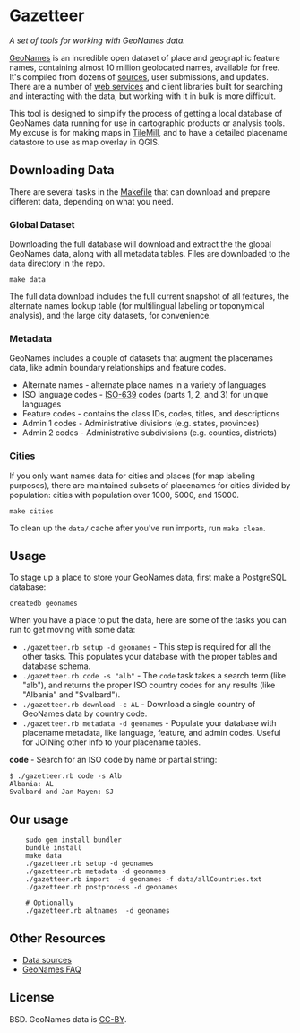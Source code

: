 # Gazetteer
_A set of tools for working with GeoNames data._

[GeoNames](http://www.geonames.org/) is an incredible open dataset of place and geographic feature names, containing almost 10 million geolocated names, available for free. It's compiled from dozens of [sources](http://www.geonames.org/data-sources.html), user submissions, and updates. There are a number of [web services](http://www.geonames.org/export/ws-overview.html) and client libraries built for searching and interacting with the data, but working with it in bulk is more difficult.

This tool is designed to simplify the process of getting a local database of GeoNames data running for use in cartographic products or analysis tools. My excuse is for making maps in [TileMill](http://mapbox.com/tilemill), and to have a detailed placename datastore to use as map overlay in QGIS.

## Downloading Data

There are several tasks in the [Makefile](http://bost.ocks.org/mike/make/) that can download and prepare different data, depending on what you need.

### Global Dataset

Downloading the full database will download and extract the the global GeoNames data, along with all metadata tables. Files are downloaded to the `data` directory in the repo.

```shell
make data
```

The full data download includes the full current snapshot of all features, the alternate names lookup table (for multilingual labeling or toponymical analysis), and the large city datasets, for convenience.

### Metadata

GeoNames includes a couple of datasets that augment the placenames data, like admin boundary relationships and feature codes.

* Alternate names - alternate place names in a variety of languages
* ISO language codes - [ISO-639](http://en.wikipedia.org/wiki/ISO_639) codes (parts 1, 2, and 3) for unique languages
* Feature codes - contains the class IDs, codes, titles, and descriptions
* Admin 1 codes - Administrative divisions (e.g. states, provinces)
* Admin 2 codes - Administrative subdivisions (e.g. counties, districts)

### Cities

If you only want names data for cities and places (for map labeling purposes), there are maintained subsets of placenames for cities divided by population: cities with population over 1000, 5000, and 15000.

```shell
make cities
```

To clean up the `data/` cache after you've run imports, run `make clean`.

## Usage

To stage up a place to store your GeoNames data, first make a PostgreSQL database:

    createdb geonames

When you have a place to put the data, here are some of the tasks you can run to get moving with some data:

* `./gazetteer.rb setup -d geonames` - This step is required for all the other tasks. This populates your database with the proper tables and database schema.
* `./gazetteer.rb code -s "alb"` - The `code` task takes a search term (like "alb"), and returns the proper ISO country codes for any results (like "Albania" and "Svalbard").
* `./gazetteer.rb download -c AL` - Download a single country of GeoNames data by country code.
* `./gazetteer.rb metadata -d geonames` - Populate your database with placename metadata, like language, feature, and admin codes. Useful for JOINing other info to your placename tables.

**code** - Search for an ISO code by name or partial string:

```shell
$ ./gazetteer.rb code -s Alb
Albania: AL
Svalbard and Jan Mayen: SJ
```

## Our usage
```
	sudo gem install bundler
	bundle install
	make data
	./gazetteer.rb setup -d geonames
	./gazetteer.rb metadata -d geonames
	./gazetteer.rb import  -d geonames -f data/allCountries.txt 
	./gazetteer.rb postprocess -d geonames

	# Optionally
	./gazetteer.rb altnames  -d geonames 
```

## Other Resources

* [Data sources](http://www.geonames.org/data-sources.html)
* [GeoNames FAQ](http://forum.geonames.org/gforum/forums/show/6.page)

## License

BSD. GeoNames data is [CC-BY](http://creativecommons.org/licenses/by/3.0/).